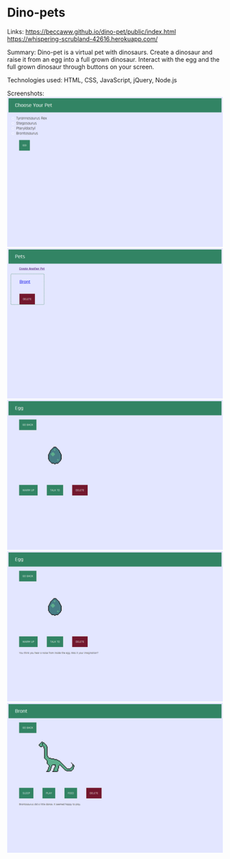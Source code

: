 # Dino-pets

Links: 
https://beccaww.github.io/dino-pet/public/index.html
https://whispering-scrubland-42616.herokuapp.com/

Summary: 
Dino-pet is a virtual pet with dinosaurs. Create a dinosaur and raise it from an egg into a full grown dinosaur. Interact with
the egg and the full grown dinosaur through buttons on your screen. 

Technologies used: 
HTML, CSS, JavaScript, jQuery, Node.js

Screenshots:
![Create a pet page](Screenshot_Dino_Pets.png)
![Pets page](Screenshot_Dino_Pets(1).png)
![Egg page 1](Screenshot_Dino_Pets(2).png)
![Egg page 2](Screenshot_Dino_Pets(3).png)
![Pet page](Screenshot_Dino_Pets(4).png)
